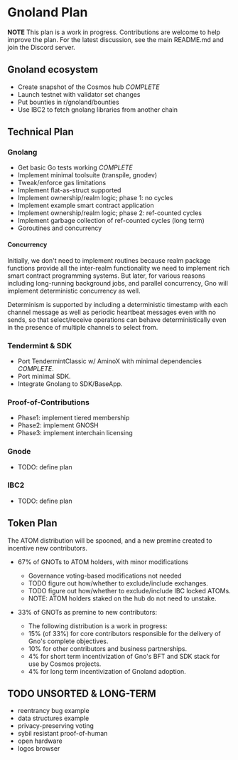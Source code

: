 # Gnoland Plan

__NOTE__ This plan is a work in progress.  Contributions are welcome to help
improve the plan. For the latest discussion, see the main README.md and join
the Discord server.

## Gnoland ecosystem

* Create snapshot of the Cosmos hub _COMPLETE_
* Launch testnet with validator set changes
* Put bounties in r/gnoland/bounties
* Use IBC2 to fetch gnolang libraries from another chain

## Technical Plan

### Gnolang

* Get basic Go tests working _COMPLETE_
* Implement minimal toolsuite (transpile, gnodev)
* Tweak/enforce gas limitations
* Implement flat-as-struct supported
* Implement ownership/realm logic; phase 1: no cycles
* Implement example smart contract application
* Implement ownership/realm logic; phase 2: ref-counted cycles
* Implement garbage collection of ref-counted cycles (long term)
* Goroutines and concurrency

#### Concurrency

Initially, we don't need to implement routines because realm package functions
provide all the inter-realm functionality we need to implement rich smart
contract programming systems.  But later, for various reasons including
long-running background jobs, and parallel concurrency, Gno will implement
deterministic concurrency as well.

Determinism is supported by including a deterministic timestamp with each
channel message as well as periodic heartbeat messages even with no sends, so
that select/receive operations can behave deterministically even in the
presence of multiple channels to select from.

### Tendermint & SDK

* Port TendermintClassic w/ AminoX with minimal dependencies _COMPLETE_.
* Port minimal SDK.
* Integrate Gnolang to SDK/BaseApp.

### Proof-of-Contributions

* Phase1: implement tiered membership
* Phase2: implement GNOSH
* Phase3: implement interchain licensing

### Gnode

* TODO: define plan

### IBC2

* TODO: define plan

## Token Plan

The ATOM distribution will be spooned, and a new premine created to incentive new contributors.

* 67% of GNOTs to ATOM holders, with minor modifications
  - Governance voting-based modifications not needed
  - TODO figure out how/whether to exclude/include exchanges.
  - TODO figure out how/whether to exclude/include IBC locked ATOMs.
  - NOTE: ATOM holders staked on the hub do not need to unstake.

* 33% of GNOTs as premine to new contributors:
  - The following distribution is a work in progress:
  - 15% (of 33%) for core contributors responsible for the delivery of Gno's complete objectives.
  - 10% for other contributors and business partnerships.
  -  4% for short term incentivization of Gno's BFT and SDK stack for use by Cosmos projects.
  -  4% for long term incentivization of Gnoland adoption.

## TODO UNSORTED & LONG-TERM

* reentrancy bug example
* data structures example
* privacy-preserving voting
* sybil resistant proof-of-human
* open hardware
* logos browser
